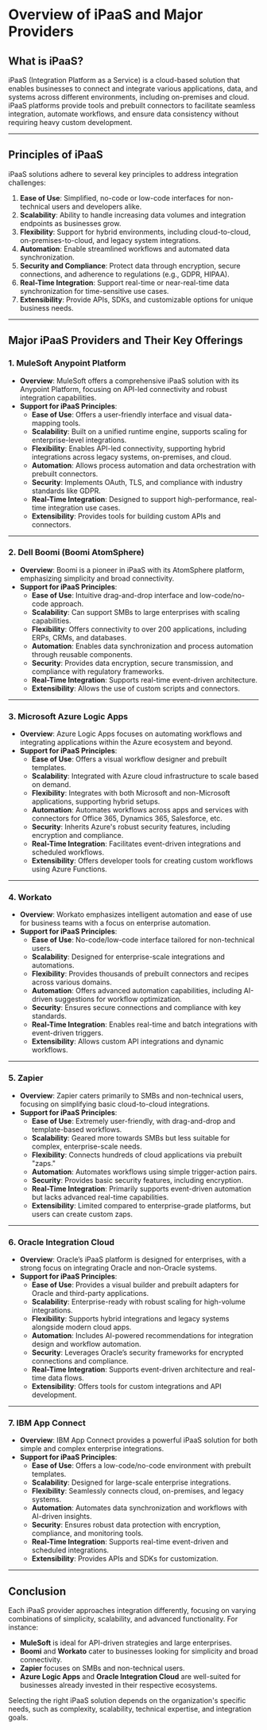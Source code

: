 # Overview of iPaaS and Major Providers

## What is iPaaS?
iPaaS (Integration Platform as a Service) is a cloud-based solution that enables businesses to connect and integrate various applications, data, and systems across different environments, including on-premises and cloud. iPaaS platforms provide tools and prebuilt connectors to facilitate seamless integration, automate workflows, and ensure data consistency without requiring heavy custom development.

---

## Principles of iPaaS
iPaaS solutions adhere to several key principles to address integration challenges:

1. **Ease of Use**: Simplified, no-code or low-code interfaces for non-technical users and developers alike.
2. **Scalability**: Ability to handle increasing data volumes and integration endpoints as businesses grow.
3. **Flexibility**: Support for hybrid environments, including cloud-to-cloud, on-premises-to-cloud, and legacy system integrations.
4. **Automation**: Enable streamlined workflows and automated data synchronization.
5. **Security and Compliance**: Protect data through encryption, secure connections, and adherence to regulations (e.g., GDPR, HIPAA).
6. **Real-Time Integration**: Support real-time or near-real-time data synchronization for time-sensitive use cases.
7. **Extensibility**: Provide APIs, SDKs, and customizable options for unique business needs.

---

## Major iPaaS Providers and Their Key Offerings

### 1. MuleSoft Anypoint Platform
- **Overview**: MuleSoft offers a comprehensive iPaaS solution with its Anypoint Platform, focusing on API-led connectivity and robust integration capabilities.
- **Support for iPaaS Principles**:
    - **Ease of Use**: Offers a user-friendly interface and visual data-mapping tools.
    - **Scalability**: Built on a unified runtime engine, supports scaling for enterprise-level integrations.
    - **Flexibility**: Enables API-led connectivity, supporting hybrid integrations across legacy systems, on-premises, and cloud.
    - **Automation**: Allows process automation and data orchestration with prebuilt connectors.
    - **Security**: Implements OAuth, TLS, and compliance with industry standards like GDPR.
    - **Real-Time Integration**: Designed to support high-performance, real-time integration use cases.
    - **Extensibility**: Provides tools for building custom APIs and connectors.

---

### 2. Dell Boomi (Boomi AtomSphere)
- **Overview**: Boomi is a pioneer in iPaaS with its AtomSphere platform, emphasizing simplicity and broad connectivity.
- **Support for iPaaS Principles**:
    - **Ease of Use**: Intuitive drag-and-drop interface and low-code/no-code approach.
    - **Scalability**: Can support SMBs to large enterprises with scaling capabilities.
    - **Flexibility**: Offers connectivity to over 200 applications, including ERPs, CRMs, and databases.
    - **Automation**: Enables data synchronization and process automation through reusable components.
    - **Security**: Provides data encryption, secure transmission, and compliance with regulatory frameworks.
    - **Real-Time Integration**: Supports real-time event-driven architecture.
    - **Extensibility**: Allows the use of custom scripts and connectors.

---

### 3. Microsoft Azure Logic Apps
- **Overview**: Azure Logic Apps focuses on automating workflows and integrating applications within the Azure ecosystem and beyond.
- **Support for iPaaS Principles**:
    - **Ease of Use**: Offers a visual workflow designer and prebuilt templates.
    - **Scalability**: Integrated with Azure cloud infrastructure to scale based on demand.
    - **Flexibility**: Integrates with both Microsoft and non-Microsoft applications, supporting hybrid setups.
    - **Automation**: Automates workflows across apps and services with connectors for Office 365, Dynamics 365, Salesforce, etc.
    - **Security**: Inherits Azure's robust security features, including encryption and compliance.
    - **Real-Time Integration**: Facilitates event-driven integrations and scheduled workflows.
    - **Extensibility**: Offers developer tools for creating custom workflows using Azure Functions.

---

### 4. Workato
- **Overview**: Workato emphasizes intelligent automation and ease of use for business teams with a focus on enterprise automation.
- **Support for iPaaS Principles**:
    - **Ease of Use**: No-code/low-code interface tailored for non-technical users.
    - **Scalability**: Designed for enterprise-scale integrations and automations.
    - **Flexibility**: Provides thousands of prebuilt connectors and recipes across various domains.
    - **Automation**: Offers advanced automation capabilities, including AI-driven suggestions for workflow optimization.
    - **Security**: Ensures secure connections and compliance with key standards.
    - **Real-Time Integration**: Enables real-time and batch integrations with event-driven triggers.
    - **Extensibility**: Allows custom API integrations and dynamic workflows.

---

### 5. Zapier
- **Overview**: Zapier caters primarily to SMBs and non-technical users, focusing on simplifying basic cloud-to-cloud integrations.
- **Support for iPaaS Principles**:
    - **Ease of Use**: Extremely user-friendly, with drag-and-drop and template-based workflows.
    - **Scalability**: Geared more towards SMBs but less suitable for complex, enterprise-scale needs.
    - **Flexibility**: Connects hundreds of cloud applications via prebuilt "zaps."
    - **Automation**: Automates workflows using simple trigger-action pairs.
    - **Security**: Provides basic security features, including encryption.
    - **Real-Time Integration**: Primarily supports event-driven automation but lacks advanced real-time capabilities.
    - **Extensibility**: Limited compared to enterprise-grade platforms, but users can create custom zaps.

---

### 6. Oracle Integration Cloud
- **Overview**: Oracle’s iPaaS platform is designed for enterprises, with a strong focus on integrating Oracle and non-Oracle systems.
- **Support for iPaaS Principles**:
    - **Ease of Use**: Provides a visual builder and prebuilt adapters for Oracle and third-party applications.
    - **Scalability**: Enterprise-ready with robust scaling for high-volume integrations.
    - **Flexibility**: Supports hybrid integrations and legacy systems alongside modern cloud apps.
    - **Automation**: Includes AI-powered recommendations for integration design and workflow automation.
    - **Security**: Leverages Oracle’s security frameworks for encrypted connections and compliance.
    - **Real-Time Integration**: Supports event-driven architecture and real-time data flows.
    - **Extensibility**: Offers tools for custom integrations and API development.

---

### 7. IBM App Connect
- **Overview**: IBM App Connect provides a powerful iPaaS solution for both simple and complex enterprise integrations.
- **Support for iPaaS Principles**:
    - **Ease of Use**: Offers a low-code/no-code environment with prebuilt templates.
    - **Scalability**: Designed for large-scale enterprise integrations.
    - **Flexibility**: Seamlessly connects cloud, on-premises, and legacy systems.
    - **Automation**: Automates data synchronization and workflows with AI-driven insights.
    - **Security**: Ensures robust data protection with encryption, compliance, and monitoring tools.
    - **Real-Time Integration**: Supports real-time event-driven and scheduled integrations.
    - **Extensibility**: Provides APIs and SDKs for customization.

---

## Conclusion
Each iPaaS provider approaches integration differently, focusing on varying combinations of simplicity, scalability, and advanced functionality. For instance:
- **MuleSoft** is ideal for API-driven strategies and large enterprises.
- **Boomi** and **Workato** cater to businesses looking for simplicity and broad connectivity.
- **Zapier** focuses on SMBs and non-technical users.
- **Azure Logic Apps** and **Oracle Integration Cloud** are well-suited for businesses already invested in their respective ecosystems.

Selecting the right iPaaS solution depends on the organization's specific needs, such as complexity, scalability, technical expertise, and integration goals.
